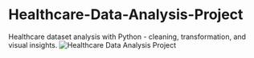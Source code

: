 # Healthcare-Data-Analysis-Project
Healthcare dataset analysis with Python - cleaning, transformation, and visual insights.
![Healthcare Data Analysis Project](assets/healthcare_banner.png)

